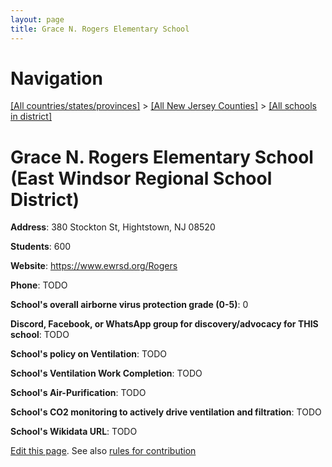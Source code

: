 ```yaml
---
layout: page
title: Grace N. Rogers Elementary School
---
```

# Navigation

[[All countries/states/provinces]](../../..) > [[All New Jersey Counties]](../..) > [[All schools in district]](..)

# Grace N. Rogers Elementary School (East Windsor Regional School District)

**Address**: 380 Stockton St, Hightstown, NJ 08520

**Students**: 600

**Website**: <https://www.ewrsd.org/Rogers>

**Phone**: TODO

**School's overall airborne virus protection grade (0-5)**: 0

**Discord, Facebook, or WhatsApp group for discovery/advocacy for THIS school**: TODO

**School's policy on Ventilation**: TODO

**School's Ventilation Work Completion**: TODO

**School's Air-Purification**: TODO

**School's CO2 monitoring to actively drive ventilation and filtration**: TODO

**School's Wikidata URL**: TODO


[Edit this page](https://github.com/ventilate-schools/NJ/edit/main/./East_Windsor_Regional_School_District/Grace_N._Rogers_Elementary_School.md). See also [rules for contribution](../../../contribution-rules/)